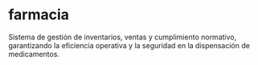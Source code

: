 # farmacia
Sistema de gestión de inventarios, ventas y cumplimiento normativo, garantizando la eficiencia operativa y la seguridad en la dispensación de medicamentos.
